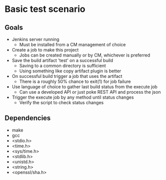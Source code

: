 # Basic test scenario 

## Goals

 - Jenkins server running
   - Must be installed from a CM management of choice
 - Create a job to make this project
   - Jobs can be created manually or by CM, whichever is preferred
 - Save the build artifact 'test' on a successful build
   - Saving to a common directory is sufficient
   - Using something like copy artifact plugin is better
 - On successful build trigger a job that uses the artifact
   - There is a roughly 50% chance to exit(1) for job failure
 - Use language of choice to gather last build status from the execute job
   - Can use a developed API or just poke REST API and process the json
 - Trigger the execute job by any method until status changes
   - Verify the script to check status changes

## Dependencies

 - make
 - gcc
 - <stdio.h>
 - <time.h>
 - <sys/time.h>
 - <stdlib.h>
 - <unistd.h>
 - <string.h>
 - <openssl/sha.h>



